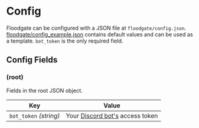 # Config

Floodgate can be configured with a JSON file at `floodgate/config.json`.
[floodgate/config_example.json](../floodgate/config_example.json) contains
default values and can be used as a template. `bot_token` is the only required
field.

## Config Fields

### (root)

Fields in the root JSON object.

| Key                    | Value                                                                                     |
|------------------------|-------------------------------------------------------------------------------------------|
| `bot_token` *(string)* | Your [Discord bot's](https://discord.com/developers/docs/topics/oauth2#bots) access token |
